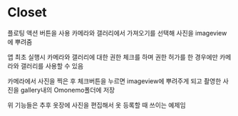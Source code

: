 # Closet
플로팅 액션 버튼을 사용
카메라와 갤러리에서 가져오기를 선택해 사진을 imageview에 뿌려줌

앱 최초 실행시 카메라와 갤러리에 대한 권한 체크를 하며 
권한 허가를 한 경우에만 카메라와 갤러리를 사용할 수 있음

카메라에서 사진을 찍은 후 체크버튼을 누르면
imageview에 뿌려주게 되고
촬영한 사진을 gallery내의 Omonemo폴더에 저장

위 기능들은 추후 옷장에 사진을 편집해서 옷 등록할 때 쓰이는 예제임
